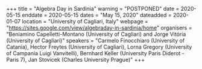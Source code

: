 +++
title = "Algebra Day in Sardinia"
warning = "POSTPONED"
date = 2020-05-15
enddate = 2020-05-15
dates = "May 15, 2020"
dateadded = 2020-01-07
location = "University of Cagliari, Italy"
webpage = "https://sites.google.com/view/algebraday-in-sardinia/home"
organisers = "Beniamino Capelletti-Montano (University of Cagliari) and Jorge Vitória (University of Cagliari)"
speakers = "Carmelo Finocchiaro (University of Catania), Hector Freytes (University of Cagliari), Lorna Gregory (University of Campania Luigi Vanvitelli), Bernhard Keller (University Paris Diderot - Paris 7), Jan Stovicek (Charles University Prague)"
+++
